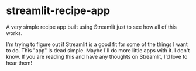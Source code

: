 # streamlit-recipe-app
A very simple recipe app built using Streamlit just to see how all of this works.

I'm trying to figure out if Streamlit is a good fit for some of the things I want to do. This "app" is dead simple. 
Maybe I'll do more little apps with it. I don't know. If you are reading this and have any thoughts on 
Streamlit, I'd love to hear them!
